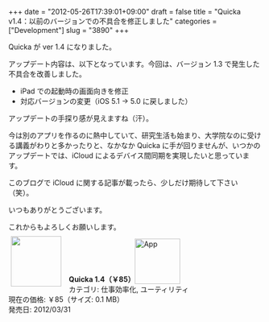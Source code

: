 +++
date = "2012-05-26T17:39:01+09:00"
draft = false
title = "Quicka v1.4：以前のバージョンでの不具合を修正しました"
categories = ["Development"]
slug = "3890"
+++

Quicka が ver 1.4 になりました。

アップデート内容は、以下となっています。今回は、バージョン 1.3 で発生した不具合を改善しました。

<ul><li>iPad での起動時の画面向きを修正</li>
<li>対応バージョンの変更（iOS 5.1 → 5.0 に戻しました）</li></ul>

アップデートの手探り感が見えますね（汗）。

今は別のアプリを作るのに熱中していて、研究生活も始まり、大学院なのに受ける講義がわりと多かったりと、なかなか Quicka に手が回りませんが、いつかのアップデートでは、iCloud によるデバイス間同期を実現したいと思っています。

このブログで iCloud に関する記事が載ったら、少しだけ期待して下さい（笑）。

いつもありがとうございます。

これからもよろしくお願いします。

<a href="https://itunes.apple.com/jp/app/id511606108?mt=8&uo=4&at=11l3RT" target="_blank" rel="nofollow"><img width="100" class="alignleft" align="left" src="http://a3.mzstatic.com/us/r1000/065/Purple/v4/64/65/2f/64652ff0-1f14-87be-a19f-99e65ec781aa/ibjG3fNt4Phm08ZnZUjx0g-temp-upload.cqnwvlfj.100x100-75.png" style="margin: -5px 15px 1px 5px;"></a><strong> Quicka 1.4（￥85）</strong><a href="https://itunes.apple.com/jp/app/id511606108?mt=8&uo=4&at=11l3RT" target="_blank" rel="nofollow"><img src="/images/2012/12/viewinitunes_jp.png" style="vertical-align:bottom;" width="90" alt="App"></a><br> カテゴリ: 仕事効率化, ユーティリティ<br> 現在の価格: ￥85（サイズ: 0.1 MB）<br> 発売日: 2012/03/31<br style="clear: both;">
